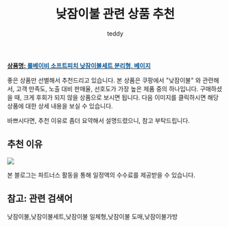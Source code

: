 ﻿---
layout: post
title:  "낮잠이불 관련 상품 추천"
author: teddy
categories: [ 가구/인테리어 ]
tags: [낮잠이불,낮잠이불세트,낮잠이불 일체형,낮잠이불 도매,낮잠이불가방]
image: https://static.coupangcdn.com/image/retail/images/2187043419373863-e75ee95a-4c68-45c4-bd96-9b45b4abe421.jpg 
description: "쿠팡에서 낮잠이불 관련 상품으로 가장 고객 선호도가 높은 제품 중 하나입니다."
---

<a href="https://link.coupang.com/re/AFFSDP?lptag=AF3256674&pageKey=1919340156&itemId=3258910209&vendorItemId=71245971063&traceid=V0-153-4d601f1e07b49470&requestid=20221226225551866325770"><b>상품명: <font color='#01579B'>롤베이비 소프트피치 낮잠이불세트 분리형, 베이지</font></b></a>

좋은 상품만 선별해서 추천드리고 있습니다.
본 상품은 쿠팡에서 "낮잠이불" 와 관련해서, 고객 만족도, 노출 대비 판매율, 선호도가 가장 높은 제품 중의 하나입니다.
구매하셨을 때, 크게 후회가 되지 않을 상품으로 보시면 됩니다. 
다음 이미지를 클릭하시면 해당 상품에 대한 상세 내용을 보실 수 있습니다.

바쁘시다면, 추천 이유로 좀더 요약해서 설명드렸으니, 참고 부탁드립니다.

## 추천 이유 

<a href="https://link.coupang.com/re/AFFSDP?lptag=AF3256674&pageKey=1919340156&itemId=3258910209&vendorItemId=71245971063&traceid=V0-153-4d601f1e07b49470&requestid=20221226225551866325770"><img src="https://thumbnail10.coupangcdn.com/thumbnails/remote/q89/image/retail/images/2020/08/05/11/4/d9b353c2-2d0b-4cf2-81ba-3b7c9000b288.jpg"></a> 

본 블로그는 파트너스 활동을 통해 일정액의 수수료를 제공받을 수 있습니다.

## 참고: 관련 검색어    
낮잠이불,낮잠이불세트,낮잠이불 일체형,낮잠이불 도매,낮잠이불가방